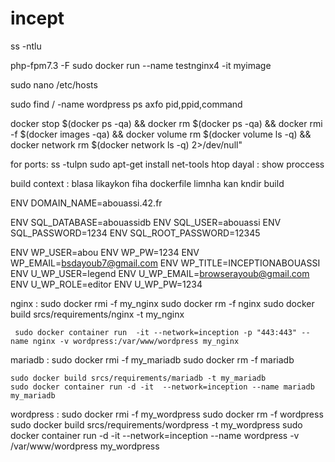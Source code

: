 # incept

ss -ntlu

php-fpm7.3 -F
 sudo docker run --name testnginx4 -it myimage

  sudo nano /etc/hosts


  sudo find / -name wordpress
  ps axfo pid,ppid,command

docker stop $(docker ps -qa) &&  docker rm $(docker ps -qa)  &&  docker rmi -f $(docker images -qa) &&  docker volume rm $(docker volume ls -q) &&  docker network rm $(docker network ls -q) 2>/dev/null"

for ports:
ss -tulpn
sudo apt-get install net-tools
htop dayal : show proccess

build context : blasa likaykon fiha dockerfile limnha kan kndir build

ENV    DOMAIN_NAME=abouassi.42.fr

ENV    SQL_DATABASE=abouassidb
ENV    SQL_USER=abouassi
ENV    SQL_PASSWORD=1234
ENV    SQL_ROOT_PASSWORD=12345

ENV WP_USER=abou
ENV WP_PW=1234
ENV WP_EMAIL=bsdayoub7@gmail.com
ENV WP_TITLE=INCEPTIONABOUASSI
ENV U_WP_USER=legend
ENV U_WP_EMAIL=browserayoub@gmail.com
ENV U_WP_ROLE=editor
ENV U_WP_PW=1234


nginx : 
	sudo docker rmi -f my_nginx
	sudo docker rm -f nginx
	sudo docker build srcs/requirements/nginx -t my_nginx 
	
	 sudo docker container run  -it --network=inception -p "443:443" --name nginx -v wordpress:/var/www/wordpress my_nginx 
mariadb :
	sudo docker rmi -f my_mariadb
	sudo docker rm -f mariadb

	sudo docker build srcs/requirements/mariadb -t my_mariadb
	sudo docker container run -d -it  --network=inception --name mariadb  my_mariadb
	
wordpress :
	sudo docker rmi -f my_wordpress
	sudo docker rm -f wordpress
	sudo docker build srcs/requirements/wordpress -t my_wordpress
	 sudo docker container run -d -it --network=inception --name wordpress -v /var/www/wordpress my_wordpress
